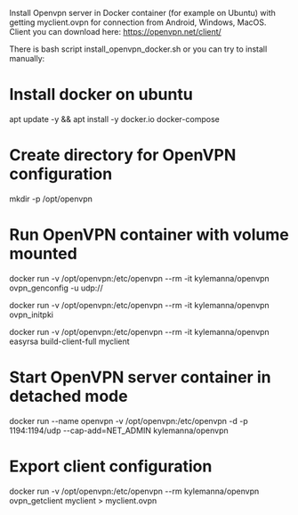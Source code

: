 Install Openvpn server in Docker container (for example on Ubuntu) with getting myclient.ovpn for connection from Android, Windows, MacOS. Client you can download here: https://openvpn.net/client/

There is bash script install_openvpn_docker.sh or you can try to install manually:

# Install docker on ubuntu
apt update -y && apt install -y docker.io docker-compose

# Create directory for OpenVPN configuration
mkdir -p /opt/openvpn

# Run OpenVPN container with volume mounted
docker run -v /opt/openvpn:/etc/openvpn --rm -it kylemanna/openvpn ovpn_genconfig -u udp://<ip>

docker run -v /opt/openvpn:/etc/openvpn --rm -it kylemanna/openvpn ovpn_initpki

docker run -v /opt/openvpn:/etc/openvpn --rm -it kylemanna/openvpn easyrsa build-client-full myclient

# Start OpenVPN server container in detached mode
docker run --name openvpn -v /opt/openvpn:/etc/openvpn -d -p 1194:1194/udp --cap-add=NET_ADMIN kylemanna/openvpn

# Export client configuration
docker run -v /opt/openvpn:/etc/openvpn --rm kylemanna/openvpn ovpn_getclient myclient > myclient.ovpn
